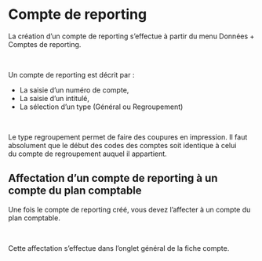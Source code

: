 # Compte de reporting


La création d’un compte de reporting s’effectue à partir du menu Données + Comptes de reporting.


 


Un compte de reporting est décrit par :


* La saisie d’un numéro de compte,
* La saisie d’un intitulé,
* La sélection d’un type (Général ou Regroupement)


 


Le type regroupement permet de faire des coupures en impression. Il faut absolument que le début des codes des comptes soit identique à celui du compte de regroupement auquel il appartient.


## Affectation d’un compte de reporting à un compte du plan comptable


Une fois le compte de reporting créé, vous devez l’affecter à un compte du plan comptable.


 


Cette affectation s’effectue dans l’onglet général de la fiche compte.


